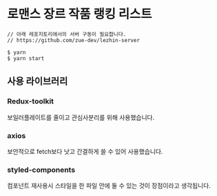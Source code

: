 # 로맨스 장르 작품 랭킹 리스트

```shell
// 아래 레포지토리에서의 서버 구동이 필요합니다.
// https://github.com/zue-dev/lezhin-server

$ yarn
$ yarn start
```

## 사용 라이브러리

### Redux-toolkit

보일러플레이트를 줄이고 관심사분리를 위해 사용했습니다.

### axios

보안적으로 fetch보다 낫고 간결하게 쓸 수 있어 사용했습니다.

### styled-components

컴포넌트 재사용시 스타일을 한 파일 안에 둘 수 있는 것이 장점이라고 생각됩니다.
